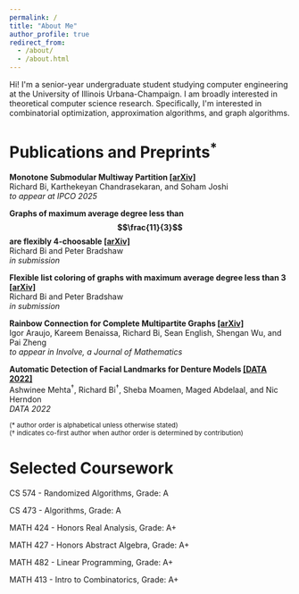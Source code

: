 ```yaml
---
permalink: /
title: "About Me"
author_profile: true
redirect_from: 
  - /about/
  - /about.html
---
```


Hi! I'm a senior-year undergraduate student studying computer engineering at the University of Illinois Urbana-Champaign. I am broadly interested in theoretical computer science research. Specifically, I'm interested in combinatorial optimization, approximation algorithms, and graph algorithms. 

# Publications and Preprints<sup>\*</sup>
**Monotone Submodular Multiway Partition [\[arXiv\]](https://arxiv.org/abs/2411.05255)**<br>
Richard Bi, Karthekeyan Chandrasekaran, and Soham Joshi<br>
*to appear at IPCO 2025*

**Graphs of maximum average degree less than $$\frac{11}{3}$$ are flexibly 4-choosable [\[arXiv\]](https://arxiv.org/abs/2408.08393)**<br>
Richard Bi and Peter Bradshaw<br>
*in submission*

**Flexible list coloring of graphs with maximum average degree less than 3 [\[arXiv\]](https://arxiv.org/abs/2310.02979)**<br>
Richard Bi and Peter Bradshaw<br>
*in submission*

**Rainbow Connection for Complete Multipartite Graphs [\[arXiv\]](https://arxiv.org/abs/2210.12291)**<br>
Igor Araujo, Kareem Benaissa, Richard Bi, Sean English, Shengan Wu, and Pai Zheng<br>
*to appear in Involve, a Journal of Mathematics*

**Automatic Detection of Facial Landmarks for Denture Models [\[DATA 2022\]](https://doi.org/10.1007/978-3-031-37890-4_6)**<br>
Ashwinee Mehta<sup>&#8224;</sup>, Richard Bi<sup>&#8224;</sup>, Sheba Moamen, Maged Abdelaal, and Nic Herndon<br>
*DATA 2022*

<sub>(\* author order is alphabetical unless otherwise stated)</sub><br>
<sub>(&#8224; indicates co-first author when author order is determined by contribution)</sub>

# Selected Coursework
CS 574 - Randomized Algorithms, Grade: A

CS 473 - Algorithms, Grade: A

MATH 424 - Honors Real Analysis, Grade: A+

MATH 427 - Honors Abstract Algebra, Grade: A+

MATH 482 - Linear Programming, Grade: A+

MATH 413 - Intro to Combinatorics, Grade: A+
